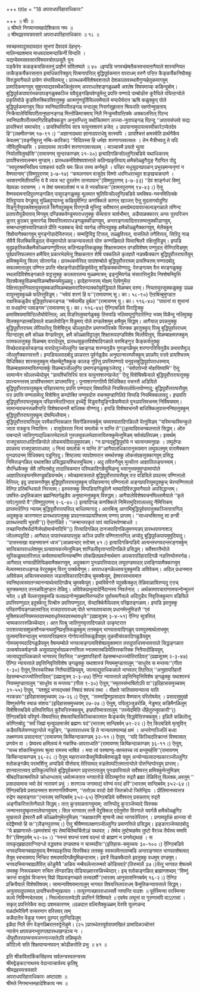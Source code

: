 +++
title = "18 अपराधपरिहाराधिकारः"

+++
॥ श्रीः ॥  
॥ श्रीमते निगमान्तमहादेशिकाय नमः ॥  
॥ श्रीमद्रहस्यत्रयसारे अपराधपरिहाराधिकारः ॥ १८ ॥  
  
स्वच्छस्वादुसदावदात सुभगां दैवादयं देहभृन्-  
मालिन्यप्रशमाय माधवदयामन्दाकिनीं विन्दति ।  
यद्यप्येवमसावसारविषयस्त्रोतःप्रसूतैः पुनः   
पङ्कैरेव कळङ्कयन्निजतनुं प्राज्ञैर्न संश्लिष्यते ॥ ४० ॥इप्पडि भगवच्छेषतैकस्वभावऩागैयाले शास्त्रनियत तत्कैङ्कर्यैकरसऩाऩ इव्वधिकारिक्कुप् पिऩ्बनापत्तिल् बुद्धिपूर्वकमाऩ वपराधम् वरुगै पऱ्ऱिऩ कैङ्कर्यैकनिष्ठैक्कु विरुद्धमागैयाले प्रायेण संभावितमऩ्ऱु। प्रारब्धकर्मविशेषवशत्ताले देशकालावस्थावैगुण्यहेतुकमागवुम् प्रामादिकमागवुम् सुषुप्त्याद्यवस्थैकळिलुंवरुम् अपराधलेशङ्गळुळ्ळवै अश्लेष विषयमाय्क् कऴिन्दुबोम्। बुद्धिपूर्वकपापारंभकपापङ्गळुक्कञ्जि यवैयुङ्गऴियवेण्डुमॆऩ्ऱु प्रपत्ति पण्णादे पाम्बोडॊरु कूरैयिले पयिऩ्ऱाऱ्पोले प्रकृतियोडे कूडविरुक्किऱविवऩुक्कु आत्मगुणपूर्तियिल्लामैयाले मन्दधैर्यराऩ ऋषि कळुक्कुप् पोले बुद्धिपूर्वकमागवुम् सिल स्वनिष्ठाविपरीतङ्गळ् वन्दालुम् निसर्गसुहृत्ताऩ श्रियःपति रक्षणोन्मुखऩाय् निऱ्कैयालेयिव्विपरीतानुष्ठानङ्गळ् मिऩ्ऩॊळिमात्रमाय् निलै निऱ्कुमवैयऩ्ऱिक्के अक्कालत्तिल् पिऱन्द स्वनिष्ठावैपरीत्यमागिऱविऴवैक्कडुग अनुसन्धित्तु यथोचितमाग लज्जा-नुतापङ्गळ् पिऱन्दु ‘‘अपायसंप्लवे सद्यः प्रायश्चित्तं समाचरेत् । प्रायश्चित्तिरियं सात्र यत्पुनश्शरणं व्रजेत् ॥ उपायानामुपायत्वस्वीकारेऽप्येतदेव हि’’(लक्ष्मीतन्त्रम् १७-९१।) ‘‘अज्ञानादथवा ज्ञानादपराधेषु सत्स्वपि । प्रायश्चित्तं क्षमस्वेति प्रार्थनैकैव केवलम्’’(वङ्गीबुरत्तु नम्बि-कारिका) ‘‘विदितस्स हि धर्मज्ञः शरणागतवत्सलः । तेन मैत्रीभवतु ते यदि जीवितुमिच्छसि । प्रसादयस्व त्वञ्चैनं शरणागतवत्सलम् । माञ्चास्मै प्रयतो भूत्वा निर्यातयितुमर्हसि’’(रामायणम् सुन्दरकाण्डम् २१-२०) इत्यादिगळिऱ्सॊल्लुगिऱबडिये यथाधिकारम् प्रायश्चित्तावलम्बन मुण्डाम्। प्रारब्धकर्मविशेषवशत्ताले कठिनप्रकृतियाय् क्षमैकॊळ्ळुगैयुङ् गैदप्पिऩ पोदु ‘‘स्वपुरुषमभिवीक्ष्य पाशहस्तं वदति यमः किल तस्य कर्णमूले । परिहर मधुसूदनप्रपन्नान् प्रभुरहमन्यनृणां न वैष्णवानाम्’’(विष्णुपुराणम् ३-७-१४) ‘‘कमलनयन वासुदेव विष्णो धरणिधराच्युत शङ्खचक्रपाणे । भवशरणमितीरयन्ति ये वै त्यज भट दूरतरेण तानपापान्’’(विष्णुपुराणम् ३-७-३३) ‘‘देवं शार्ङ्गधरं विष्णुं येप्रपन्नाः परायणम् । न तेषां यमसालोक्यं न च ते नरकौकसः’’(वामऩपुराणम् ९४-४३।) ऎऩ्ऱु वैष्णववामनादिपुराणङ्गळिऩ् पासुरङ्गळुक्कु मूलमाऩ श्रुतियिऱ्सॊल्लुगिऱबडिये यमविषय-गमनमिऩ्ऱिक्के वेलिट्टुप्पाय वेण्डुमदु मुळ्ळिट्टुप्पाय्न्दु कऴियुमॆऩ्गिऱ कणक्किले काणऩ् खञ्जऩ् ऎऩ्ऱु मुदलागवोदुगिऱ विङ्गुऱ्ऱैयुपक्लेशमुखत्ताले सिगैयऱुक्कुम् विरगुगळै मुऩ्ऩिट्टु सर्वेश्वरऩ् क्षमाप्रेमदयावात्सल्यङ्गळाले तणिन्द प्रतापत्तैयुडैयऩाय् मिगवुम् दण्डिक्कवेण्डुमपराधत्तुक्कु सेव्यऩाऩ सार्वभौमऩ्, अडैयाळक्कारर् अन्तः पुरपरिजन कूऩर् कुऱळर् कुमारर्गळ् विषयत्तिलपराधङ्गळुक्कीडागवुम्, अन्तरङ्गत्वादितारतम्यत्तुक्कीडागवुम्, सम्बन्धानृशंस्यादिगळाले प्रीति नडक्कच् चॆय्दे यवर्गळ् तप्पिऩदुक्कु क्षमैकॊळ्ळुगैक्कागवुम्, मेलैक्कुम् शिक्षैयागैक्कागवुम् मुगङ्गॊडादेयिरुत्तल्। सम्मट्टियिट्ट टित्तल्, तळ्ळुवित्तल्, वासलिले तगैवित्तल्, सिऱिदु नाळ् सेवैयै विलक्किविडुदल् सॆय्युमाप्पोले काकन्यायत्ताले यॊरु कण्णऴिवाले यिव्वाश्रितरै रक्षित्तुविडुम्। इप्पडि मृदुप्रकृतिकळैक्षमैकॊळ्ळप्पण्णुवित्तल् कठिनप्रकृतिकळुक्कु शिक्षारूपमाऩ दण्डविशेषम् पण्णुदल् सॆय्गिऱविडमुम् पूर्वप्रपत्तिफलमाऩ क्षमैयिऩ् प्रकारभेदमॆऩ्ऱु शिक्षकऩाऩ शेषि पक्कलिले कृतज्ञतै नडक्कैक्काग बुद्धिपूर्वोत्तराघत्तैयुम् क्षमिक्कुमॆऩ्ऱु सिलर् सॊऩ्ऩार्गळ्। प्रारब्धकर्मत्तिल् पापांशम्बोले बुद्धिपूर्वोत्तराघम् प्रायश्चित्तम् पण्णादबोदु सफलमाऩालुम् पण्णिऩ प्रपत्ति मोक्षङ्गॊडादॊऴियुमोवॆऩ्ऱु शङ्किक्कवॊण्णादु; पॆरुङ्गायम् वैत्त मरङ्गळुक्कु स्थलादिविशेषङ्गळाले वाट्टत्तुक्कु कालतारतम्य मुळ्ळमात्रम्; इङ्गुमिवर्गळ् संसारत्तिऩुडैय निश्शेषनिवृत्ति पिऱक्कैक्कुविळम्बाविळम्बवैषम्यमेयुळ्ळदु। इत्देहानन्तरम् मोक्षम् पॆऱवेणुमॆऩ्ऱ पेक्षित्तालुमनियतायुस्सुक्कळाय्विळम्बाक्षमरायिरुप्पार्क्कायुर्वद्धियाले विळम्बम् वरुम्। नियतायुस्सुक्कळुक्कु उळ्ळ वायुस्सुक्कुळ्ळे फलित्तुविडुम्। ‘‘भवेयं शरणं हि वः’’(रामायणम् सु। का। ५८-९०) ऎऩ्ऱबिऩ्बुमुण्डाऩ राक्षसिकळुडैय बुद्धिपूर्वापचारङ्गळ् ‘‘मर्षयामीह दुर्बला’’(रामायणम् यु। का। ११६-४०) ‘‘पापानां वा शुभानां वा वधार्हाणां प्लवङ्गम’’(रामायणम् यु। का। ११६-४४) ऎऩ्गिऱबडिये पिराट्टिक्कु क्षमाविषयमायिऱ्ऱिल्लैयोवॆऩ्ऩिल्; अव् विडत्तिलुमवर्गळुक्कु तिरुवडि नलियप्पुगुगिऱारॆऩ्गिऱ भयम् विळैन्दु नलिवुक्कु विलक्कुण्डाऩबडियाले वाळालेयोङ्गि विडुमाप् पोले दण्डलेशमुम् क्षमैयुम् सिद्धम्। आगैयाल् प्रपन्नऩुक्कु बुद्धिपूर्वोत्तराघम् लेपियातॆऩ्ऱु विशेषित्तुच् चॊल्लुवदॊरु प्रमाणमऩ्ऱिक्के यिरुक्क इवऩुक्कुप् पिऩ्बु बुद्धिपूर्वापराधम् पिऱन्दालुम् क्षमै कॊळ्ळ वेण्डावॆऩ्ऱुम्, क्षमै कॊळ्ळाविट्टालुम् शिक्षारूपदण्डविशेष मिल्लैयॆऩ्ऱुम्, विळम्बाक्षमरुक्कुम् परमफलत्तुक्कु विळम्बम् वारादॆऩ्ऱुम्, प्रारब्धसुकृतविशेषादिगळाले वरुमिङ्गुऱ्ऱ कैङ्कर्यत्तुक्कु विच्छेदसङ्कोचङ्गळ् वारादॆऩ्ऱुञ्जॊल्लुगिऱ पक्षङ्गळ् शरण्यऩुडैय गुणङ्गळैयुम् शरणागतियिऩुडैय प्रभावत्तैयुञ् जॊल्लुगैक्कागवत्तऩै। इप्पडियल्लादबोदु प्रपन्नराऩ पूर्वर्गळुडैय अनुष्ठानपरम्परैक्कुम् प्रपन्नरैप् पऱ्ऱवे प्रायश्चित्तम् विधिक्किऱ शास्त्रत्तुक्कुम् मोक्षम्बॆऱुगैक्कुक् कालङ् गुऱित्तु प्रपत्तिपण्णादे यनुवृत्तबुद्धिपूर्वापराधरुमाय् विळम्बाक्षमरुमायिरुप्पार्क्कु विळम्बञ्जॊल्लुगिऱ प्रमाणङ्गळुक्कुञ्जेरादु। ‘‘सर्वपापेभ्यो मोक्षयिष्यामि’’ ऎऩ्ऱु सामान्येन सॊल्लच्चॆय्देयुम् ‘‘प्रायश्चित्तिरियं सात्र यत्पुनश्शरणंव्रजेत्’’ ऎऩ्ऱु विशेषिक्कैयाले बुद्धिपूर्वोत्तराघत्तुक्कु प्रपत्त्यनन्तरम् प्रायश्चित्तमाग प्राप्तमायिऱ्ऱु। पुनश्शरणागतियै विधिक्किऱ वचनत्तै अडियिले बुद्धिपूर्वोत्तराघत्तुक्कुम् परिहारमागप् प्रपत्ति पण्णादार् विषयत्तिले नियमित्तालोवॆऩ्ऩवॊण्णादु; बुद्धिपूर्वोत्तराघत्तैयुम् पऱ्ऱ प्रपत्ति पण्णलामॆऩ्ऱु विशेषित्तु कण्ठोक्ति पण्णुवदॊरु वचनमुण्डागिलिऱे यिप्पडि नियमिक्कलावदु। इप्प्रपत्ति बुद्धिपूर्वोत्तराघत्तुक्कुम् परिहारमॆऩ्ऱऱिन्दाल् इच्चॆट्टै विडुवारैयुङ्गिडैयामैयाले पुनःप्रपत्तिवचनम् निर्विषयमाम्। सामान्यवचनत्तळवैप्पऱ्ऱि विशेषवचनत्तै बाधिक्क वॊण्णादु। इप्पडि विशेषवचनत्तै बाधिक्किलुपासननिष्ठऩुक्कुम् बुद्धिपूर्वोत्तराघत्तुक्कुम् दोषमिल्लैयाम्।  
बुद्धिपूर्वोत्तराघत्तिलुम् परमैकान्तिकळाऩ विवर्गळिरुवर्क्कुम् यमवश्यातादिगळिल्लै यॆऩ्ऩुमिडम् ‘‘यस्मिन्कस्मिन्कुले जाता यत्रकुत्र निवासिनः । वासुदेवरता नित्यं यमलोकं न यान्ति ते’’()इत्यादिवचनबलत्ताले सिद्धम्। ऒरु पाबन्दाऩे जातिगुणाद्यधिकारभेदत्ताले गुरुलघुफलभेदवत्तायिरुक्कुमॆऩ्ऩुमिडम् सर्वसंप्रतिपन्नम्। इव्वर्थम् राजपुत्रापराधादिगळिऱ्पोले लोकमर्यादैयालुमुपपन्नम्। “न प्राग्वद्बुद्धिपूर्वाघे न चात्यन्तमनुग्रहः । लघुर्दण्डः प्रपन्नस्य राजपुत्रापराधवत् ॥ नित्यं यमलोकं न यान्ति ते’’आगैयालधिकारानुरूपमाग लघुफलमुम् वारामैक्काग पुनःप्रपदनम् विधिक्कप् पडुगिऱदु। शिष्टतया व्यपदेश्यराऩ समर्थरुक्कु लोकसंग्रहत्तुक्कागवुम् प्रसिद्ध निमित्तङ्गळिल् यथाशक्ति प्रसिद्धप्रायश्चित्तमुचितम्। अदु तविरुगैयुम् मुऩ्सॊऩ्ऩ आज्ञातिलङ्घनमाम्। सैरन्ध्रिकैक्कु सेवै तप्पिऩबोदु तादात्विकमाऩ परिमळादिगळैयुमिऴन्दु भयानुभवमुमुण्डामाप्पोले आज्ञातिलङ्घनमिरण्डुबडियनर्थम्। स्वेच्छामात्रत्ताले बुद्धिपूर्वोत्तराघत्तैयुम् पऱ्ऱ वडियिले प्रपदनम् पण्णिऩालो वॆऩ्ऩिल्; इदु उपासनत्तैयुम् बुद्धिपूर्वोत्तराघत्तुक्कुम् परिहारमागप् पण्णिऩालो अङ्गप्रपत्तियुमदुक्कुच् चेरप्पण्णिऩालो वॆऩ्गिऱ प्रतिबन्धियाले निरस्तम्। इरुवरुक्कु मिप्पडियागिडुवॆऩ्गै भाष्यादिविरुद्धमागैयाले अपसिद्धान्तम्। उषस्ति-प्रभृतिकळाऩ ब्रह्मनिष्ठर्गळुडैय अनुष्ठानत्तुक्कुम् विरुद्धम्। आगैयालेविशेषवचनमिल्लामैयाले ‘‘कृते पापेऽनुतापो वै’’(विष्णुपुराणम् २-६-४०।) इत्यादिगळ् कणक्किले निमित्तमुदित्तालल्लदु नैमित्तिकम् प्राप्तमऩ्ऱॆऩ्गिऱ न्यायम् बुद्धिपूर्वोत्तराघत्तिल् बाधितमागादु। आऩबिऩ्बु आगामिबुद्धिपूर्वपापत्तुक्कञ्जिऩाऩागिल् अदुक्कुक् कारणमाऩ प्रारब्धपापत्तुक्कु प्रपदनरूपप्रायश्चित्तम् पण्णप् प्राप्तम्। ‘‘साध्यभक्तिस्तु सा हन्त्री प्रारब्धस्यापि भूयसी’’() ऎऩ्ऱार्गळिऱे। ‘‘जन्मान्तरकृतं पापं व्याधिरूपेणबाधते । तच्छान्तिरौषधैर्दानैर्जपहोमार्चनादिभि’’() रित्यादिगळिल् दानजपादिगळिलुमगप्पडप् प्रारब्धपापनाशञ् जॊल्लप्पट्टदिऱे। आगैयाल् पापारंभकपापत्तुक् कञ्जि प्रपत्ति पण्णिऩाऩागिल् अप्पोदु बुद्धिपूर्वकपापमुमुदियादु। ‘‘दासस्सखा वाहनमासनं ध्वज’’(आळवन्दार् स्तोत्रम् ४१।) इत्यादिगळिऱ्पडिये अत्यन्तभगवदन्तरङ्गर्क्कुम् सात्विकापराधलेशमुम् प्रत्यवायकरमॆऩ्ऩुमिडम् शाण्डिलीवृत्तान्तादिगळिले प्रसिद्धम्। सर्वेश्वरऩैप्पोले सूरिकळुमवतरित्ताल् कर्मवश्यत्वाभिनयम्बण्णि लोकहितप्रवर्तनार्थमाग अपचारपरिहारादिगळै नडत्तिप्पोरुवर्गळ्। आगैयाल् भगवत्प्रीतियिऴवामैक्कागवुम्, अदुक्काग पुनःप्रपत्तियादल् लघुदण्डमादल् प्रसङ्गियामैक्कागवुम् मेल्वरुमपराधङ्गळ् वेरऱुक्कुम् विरगु पार्क्कवेणुम्। अपराधङ्गळॆल्लावऱ्ऱुक्कुमडि अविवेकम्। अदिल् प्रधानमाऩ अविवेकम् अचित्स्वभावमाऩ जडत्वविकारादिगळैच् चुमक्कैयुम्, ईश्वरस्वभावमाऩ स्वनिष्ठत्वस्वातन्त्र्यानन्यार्थत्वादिगळैच् चुमक्कैयुम्। इव्वविवेगत्तै यऱुक्कैक्कुत् तॆळिवाळायिरुप्पदु एऱ्ऱच् चुरुक्कमऱत् तऩ्ऩळविलुण्डाऩ तॆळिवु। अविवेकप्रभुत्वादेर्निदानस्य निवर्तनात् । अर्थकामापचाराणामयत्नोन्मूलनं भवेत् ॥ इवै यॆल्लात्तुक्कुमडि फलप्रदानोन्मुखमायिरुप्पदॊरु पूर्वाघमागैयाले अदिऩुडैय निवृत्तिक्कुमाग वडियिले प्रपत्तिपण्णुदल् इदुक्कॆऩ्ऱु पिऩ्बॊरु प्रपत्तिपण्णुदल्, सॆय्दार्क्किवैयॆल्लाम् परिहृतङ्गळाम्। इप्पडि इवऩुक्कु परिहरणीयङ्गळाऩवऱ्ऱिल् राजदारापराधम् पोले भागवतापचारम् प्रधानमॆऩ्ऩुमिडत्तै ‘‘एवं मुक्तिफलानियमस्तदवस्थावधृतेस्तदवस्थावधृतेः’’(प्रह्मसूत्रम् ३-४-५१) ऎऩ्गिऱ सूत्रत्तिल् भाष्यकारररुळिच्चॆय्दार्। आऩ पिऩ्बु जातिगुणवृत्तादिगळाले उत्कृष्टराऩ पराशरव्यासशुकशौनकनाथमुनिप्रभृतिकळुक्कुम् तऩक्कुम् भागवतत्वादिगळुम् परमपुरुषार्थलाभमुम् तुल्यमायिरुन्दालुम् भगवत्परिग्रहमाऩ गोगोपजातिकळुडैयवुम् तुळसीचंपकादिगळुडैयवुम् गोमयमृगमदादिगळुडैयवुम् वैषम्यम्बोले भगवत्सङ्गल्पविशेषप्रयुक्तमाऩ तत्तदुपाधिस्वभावत्ताले सिद्धङ्गळाऩ उत्कर्षापकर्षङ्गळै असूयाप्रादुर्भावप्रकरणत्तिला म्नातमाऩबडियेतिरस्करिक्क निऩैयादॊऴियवुम्, जात्याद्युपाधिकळाले भागवतर् तिऱत्तिल् ‘‘अनुज्ञापरिहारौ देहसम्बन्धाज्ज्योतिरादिवत्’’(प्रह्मसूत्रम् २-३-४७) ऎऩ्गिऱ न्यायत्ताले प्रवृत्तिनिवृत्तिविशेष ङ्गळुक्कु यथाशास्त्रं नियममुण्डाऩालुम् ‘‘साधुरेव स मन्तव्यः’’(गीता ९-३०) ऎऩ्ऱुम्,तिरस्करिक्क निऩैयादॊऴियवुम्, जात्याद्युपाधिकळाले भागवतर् तिऱत्तिल् ‘‘अनुज्ञापरिहारौ देहसम्बन्धाज्ज्योतिरादिवत्’’(प्रह्मसूत्रम् २-३-४७) ऎऩ्गिऱ न्यायत्ताले प्रवृत्तिनिवृत्तिविशेष ङ्गळुक्कु यथाशास्त्रं नियममुण्डाऩालुम् ‘‘साधुरेव स मन्तव्यः’’(गीता ९-३०) ऎऩ्ऱुम्,‘‘स्मृतस्संभाषितोऽपि वा’’(इदिहाससमुच्चयम् ३१-५५) ऎऩ्ऱुम्, ‘‘यश्शूद्रं भगवद्भक्तं निषादं श्वपचं तथा । वीक्षते जातिसामान्यात्स याति नरकन्नरः’’(इदिहाससमुच्चयम् २७-२६।) ऎऩ्ऱुम्, ‘‘तस्माद्विष्णुप्रसादाय वैष्णवान् परितोषयेत् । प्रसादसुमुखो विष्णुस्तेनैव स्यान्न संशयः’’(इदिहाससमुच्चयम् २७-२७।) ऎऩ्ऱुम्, पयिलुञ्जुडरॊळि, नॆडुमाऱ् कडिमैगळिलुम् विशेषित्तबडिये प्रतिपत्तियिल् कुऱैयऱ्ऱिरुक्कवुम्, इप्प्रपत्तिमात्रत्तालुम् ‘‘तस्येदमिति धीहेतुरप्युपकारी’’() ऎऩ्गिऱबडिये परिपूर्ण-विषयत्तिल् शेषत्वाचितकिञ्चित्कारमाऩ कैङ्कर्यम् सिद्धमॆऩ्ऱिरुक्कवुम्। इन्निलै कळिलॊऩ्ऱु कोणिऩबोदु ‘‘सर्वं जिह्मं मृत्युपदमार्जवं ब्रह्मणः पदं’’(भारतम् सान्दिबर्वम् ७९-२२।) ऎऩ् किऱबडिये मृत्युविऩ् कडैवायिलेयगप्पट्टाऱ्पोले नडुङ्गि, ‘‘कृतापराधस्य हि ते नान्यत्पश्याम्यहं क्षमं । अन्तरेणाञ्जिलिं बध्वा लक्ष्मणस्य प्रसादनात्’’(रामायणम् किष्किन्दाकाण्डम् ३२-११।) ऎऩ्ऱुम्, ‘‘यदि किञ्चिदतिक्रान्तं विश्वासात् प्रणयेन वा । प्रेष्यस्य क्षमितव्यं मे नकश्चि-न्नापराध्यति’’(रामायणम् किष्किन्दाकाण्डम् ३६-११।) ऎऩ्ऱुम्, ‘‘यच्च शोकाभिभूतस्य श्रुत्वा रामस्य भाषितं । मया त्वं परुषाण्यु-क्तस्तच्च त्वं क्षन्तुमर्हसि’’(रामायणम् किष्किन्दाकाण्डम् ३६-२८।) ऎऩ्ऱुम् महाराजरुडैयवुमिळैयबॆरुमाळुडै यवुम् अन्योन्यप्रसादनप्रकारञ्जॊल्लुगिऱ श्लोकङ्गळैप् परामर्शित्तु अप्पडिये यीर्त्तवाय् तॆरियामल् वज्रलेपघटितमाऩाऱ्पोले पॊरुन्दिप्पोरवुम् प्राप्तम्। ज्ञानवाऩाऩवऩ् प्रातिकूल्यत्तिले बुद्धिपूर्वकमाग प्रवृत्तऩाऩालुम् पुनःप्रपत्तियाले सर्वेश्वरऩ् क्षमिक्कुमॆऩ्ऩुमिडम् श्रीबदरिकाश्रमत्तिले क्रोधान्धऩाय् धर्मात्मजऩाऩ भगवाऩोडे यॆदिरम्बुगोत्त रुद्रऩै ब्रह्मा तॆळिवित्तु विलक्क,अवऩुम् ‘‘ प्रसादयामास भवो देवं नारायणं प्रभुं । शरणञ्च जगामाद्यं वरेण्यं वरदं हरिं’’(भारतम् सान्दिबर्वम् ३५२-६४।) ऎऩ्गिऱबडिये प्रसादनमाऩ शरणागतियैप्पण्ण, ‘‘ततोऽथ वरदो देवो जितक्रोधो जितेन्द्रियः । प्रीतिमानभवत्तत्र रुद्रेण सहसङ्गतः’’(भारतम् सान्दिबर्वम् ३५२-६५) ऎऩ्गिऱबडिये सर्वेश्वरऩ् प्रसन्नऩाय् रुद्रऩै अङ्गीकरित्ताऩॆऩ्गैयाले सिद्धम्। ताऩ् कुऱ्ऱवाळऩागवुमाम्; ताऩिप्पोदु कुऱ्ऱञ्जॆय्यादे यिरुक्क जन्मान्तरदुष्कृतत्तालेयागवुमाम्। सिल भागवतर् तऩ्ऩै वॆऱुक्किल् एदेऩुमॊरु विरगाले यवर्गळै क्षमैकॊळ्ळुगिऱ मुखत्ताले ईश्वरऩै क्षमै कॊळ्ळवेणुमॆऩ्ऩुमिडम् ‘‘रूक्षाक्षराणि शृण्वन्वै तथा भागवतेरितान् । प्रणामपूर्वकं क्षान्त्या यो वदेद्वैष्णवो हि सः’’(लैङ्गपुराणम्।) ऎऩ्ऱु श्रीवैष्णवलक्षणञ्जॊल्लुगिऱ प्रमाणत्तिले प्रसिद्धम्। इङ्ङऩञ्जॆय्यादबोदु ‘‘ये ब्राह्मणास्ते-ऽहमसंशयं नृप तेष्वर्चितेष्वर्चितोऽहं यथावत् । तेष्वेव तुष्टेष्वहमेव तुष्टो वैरञ्च तैर्यस्य ममापि वैरं’’(विष्णुदर्मम् ५२-२०।) ‘‘घ्नन्तं शपन्तं परुषं वदन्तं यो ब्राह्मणं न प्रणमेद्यथाहं । स पापकृद्ब्रह्मदवाग्निदग्धो वद्ध्यश्च दण्ड्यश्च न चास्मदीयः’’(इतिहास-समुच्चयः ३०-१००।) ऎऩ्गिऱबडिये भगवदभिमानबाह्यऩुमाय् वैष्णवप्रकृतिया यिरुक्किऱ तऩक्कु स्वरूपमॆऩ्ऩलाम्बडि अन्तरङ्गमाऩ भागवतशेषत्वत् तैयुम् स्वभावमाय् निऱ्किऱ शमदमादिगळैयुमिऴन्दाऩाम्। इवऱ्ऱै यिऴक्कैदाऩे इवऩुक्कु वधमुम् दण्डमुम्। भगवदभिमानबाह्यतैयिऩ् कॊडुमैयै 'अळिय नम्बैयलॆऩ्ऩारम्मवो कॊडियवाऱे'(तिरुमालै ३७।)यॆऩ्ऱु भागवत शेषत्वमे तमक्कु निरूपकमाग रुचित्त तॊण्डरडिप् पॊडियाऴ्वाररुळिच्चॆय्दार्। इच् श्लोकङ्गळिल् ब्राह्मणशब्दम् ‘‘विष्णुं क्रान्तं वासुदेवं विजानन् विप्रो विप्रत्वङ्गच्छते तत्त्वदर्शी’’(भारतम् आनुसासनिगबर्वम् १६-२।) ऎऩ्गिऱ प्रक्रियैयाले विशेषविषयम्। सामान्यविषयमाऩालुम् भागवत विषयत्तिलपराधम् कैमुतिकन्यायत्ताले सिद्धम्।  
अनुतापादुपरमात् प्रायश्चित्तोन्मुखत्वतः । तत्पूरणाच्छापराधास्सर्वे नश्यन्ति पादशः ॥ पूर्वस्मिन्वा परस्मिन्वा कल्पे निर्विण्णचेतसाम् । निवर्त्यतारतम्येऽपि प्रपत्तिर्न विशिष्यते ॥ एवमेव लघूनां वा गुरुणामपि वाऽऽगसां । सकृत् प्रपत्तिरेकैव सद्यः प्रशमकारणम् ॥उळदाऩ वल्विऩैक्कुळ्ळम् वॆरुवि युलगळन्द  
वळर्दामरैयिणै वऩ्सरणाग वरित्तवर् ताम्  
कळैदाऩॆऩ वॆऴुङ् गऩ्मन् दुऱप्पर् तुऱन्दिडिलुम्  
इळैदा निलै सॆग वॆङ्गळ्बिराऩरुट्टेऩॆऴुमे। (२५ )प्रारब्धेतरपूर्वपापमखिलं प्रामादिकञ्चोत्तरं  
 न्यासेन क्षपयन्ननभ्युपगतप्रारब्धखण्डञ्च नः ।  
 धीपूर्वोत्तरपाप्मनामजननाज्जातेऽपि तन्निष्कृतेः  
 कौटिल्ये सति शिक्षयाप्यनघयन् क्रोढीकरोति प्रभुः ॥ ४१ ॥  
  
  
इति श्रीकवितार्किकसिंहस्य सर्वतन्त्रस्वतन्त्रस्य  
श्रीमद्वेङ्कटनाथस्य वेदान्ताचार्यस्य कृतिषु  
श्रीमद्रहस्यत्रयसारे  
अपराधपरिहाराधिकारः अष्टादशः ॥  
श्रीमते निगमान्तमहादेशिकाय नमः ॥